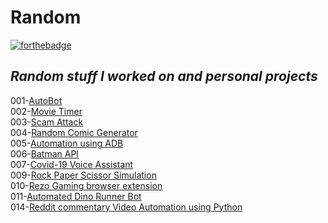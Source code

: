 # Random

[![forthebadge](https://forthebadge.com/images/badges/60-percent-of-the-time-works-every-time.svg)](https://forthebadge.com)

<i>Random stuff I worked on and personal projects</i>
---

001-[AutoBot](https://github.com/SrijanReddy/Random/tree/master/001)
<br>
002-[Movie Timer](https://github.com/SrijanReddy/Random/tree/master/002)
<br>
003-[Scam Attack](https://github.com/SrijanReddy/Random/tree/master/003)
<br>
004-[Random Comic Generator](https://github.com/SrijanReddy/Random/tree/master/004)
<br>
005-[Automation using ADB](https://github.com/SrijanReddy/Random/tree/master/005)
<br>
006-[Batman API](https://github.com/SrijanReddy/Random/tree/master/006)
<br>
007-[Covid-19 Voice Assistant](https://github.com/SrijanReddy/Random/tree/master/007)
<br>
009-[Rock Paper Scissor Simulation](https://github.com/SrijanReddy/Random/tree/master/009)
<br>
010-[Rezo Gaming browser extension](https://github.com/SrijanReddy/Random/tree/master/010)
<br>
011-[Automated Dino Runner Bot](https://github.com/SrijanReddy/Random/tree/master/011)
<br>
014-[Reddit commentary Video Automation using Python](https://github.com/SrijanReddy/Random/tree/master/014)
